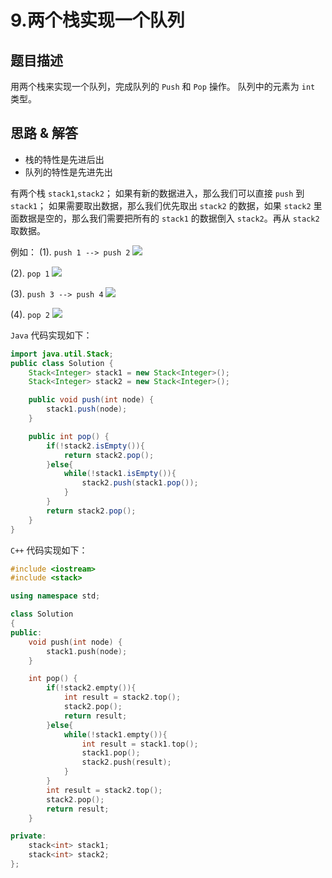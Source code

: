 # 9.两个栈实现一个队列
## 题目描述
用两个栈来实现一个队列，完成队列的 `Push` 和 `Pop` 操作。 队列中的元素为 `int` 类型。

## 思路 & 解答

- 栈的特性是先进后出
- 队列的特性是先进先出

有两个栈 `stack1`,`stack2`；
如果有新的数据进入，那么我们可以直接 `push` 到 `stack1`；
如果需要取出数据，那么我们优先取出 `stack2` 的数据，如果 `stack2` 里面数据是空的，那么我们需要把所有的 `stack1` 的数据倒入 `stack2`。再从 `stack2` 取数据。

例如：
(1). `push 1 --> push 2`
![](https://imgconvert.csdnimg.cn/aHR0cHM6Ly9tYXJrZG93bnBpY3R1cmUub3NzLWNuLXFpbmdkYW8uYWxpeXVuY3MuY29tLzIwMjAwNzExMTEyMjM1LnBuZw?x-oss-process=image/format,png)

(2). `pop 1`
![](https://imgconvert.csdnimg.cn/aHR0cHM6Ly9tYXJrZG93bnBpY3R1cmUub3NzLWNuLXFpbmdkYW8uYWxpeXVuY3MuY29tLzIwMjAwNzExMTEyNDAxLnBuZw?x-oss-process=image/format,png)

(3). `push 3 --> push 4`
![](https://imgconvert.csdnimg.cn/aHR0cHM6Ly9tYXJrZG93bnBpY3R1cmUub3NzLWNuLXFpbmdkYW8uYWxpeXVuY3MuY29tLzIwMjAwNzExMTEyNDQ2LnBuZw?x-oss-process=image/format,png)

(4). `pop 2`
![](https://imgconvert.csdnimg.cn/aHR0cHM6Ly9tYXJrZG93bnBpY3R1cmUub3NzLWNuLXFpbmdkYW8uYWxpeXVuY3MuY29tLzIwMjAwNzExMTEyNTE2LnBuZw?x-oss-process=image/format,png)

`Java` 代码实现如下：
```java
import java.util.Stack;
public class Solution {
    Stack<Integer> stack1 = new Stack<Integer>();
    Stack<Integer> stack2 = new Stack<Integer>();

    public void push(int node) {
        stack1.push(node);
    }

    public int pop() {
        if(!stack2.isEmpty()){
            return stack2.pop();
        }else{
            while(!stack1.isEmpty()){
                stack2.push(stack1.pop());
            }
        }
        return stack2.pop();
    }
}
```

`C++` 代码实现如下：

```C++
#include <iostream>
#include <stack>

using namespace std;

class Solution
{
public:
    void push(int node) {
        stack1.push(node);
    }

    int pop() {
        if(!stack2.empty()){
            int result = stack2.top();
            stack2.pop();
            return result;
        }else{
            while(!stack1.empty()){
                int result = stack1.top();
                stack1.pop();
                stack2.push(result);
            }
        }
        int result = stack2.top();
        stack2.pop();
        return result;
    }

private:
    stack<int> stack1;
    stack<int> stack2;
};
```





